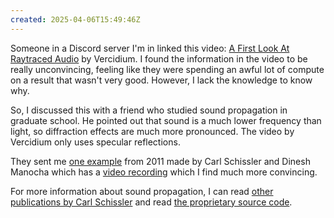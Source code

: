 ```yaml
---
created: 2025-04-06T15:49:46Z
---
```


Someone in a Discord server I'm in linked this video: [A First Look At Raytraced Audio](https://www.youtube.com/watch?v=u6EuAUjq92k) by Vercidium. I found the information in the video to be really unconvincing, feeling like they were spending an awful lot of compute on a result that wasn't very good. However, I lack the knowledge to know why.

So, I discussed this with a friend who studied sound propagation in graduate school. He pointed out that sound is a much lower frequency than light, so diffraction effects are much more pronounced. The video by Vercidium only uses specular reflections.

They sent me [one example](https://gamma.cs.unc.edu/GSOUND/) from 2011 made by Carl Schissler and Dinesh Manocha which has a [video recording](https://gamma.cs.unc.edu/GSOUND/video.mp4) which I find much more convincing.

For more information about sound propagation, I can read [other publications by Carl Schissler](http://www.carlschissler.com/index.php?page=publications) and read [the proprietary source code](https://github.com/GAMMA-UMD/pygsound).
